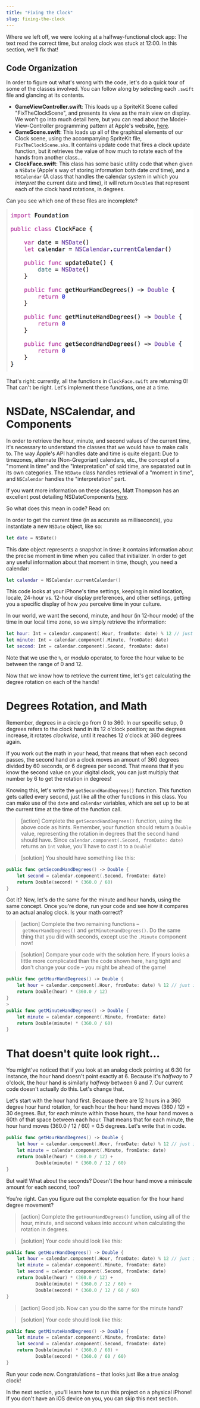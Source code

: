 ```yaml
---
title: "Fixing the Clock"
slug: fixing-the-clock
---
```


Where we left off, we were looking at a halfway-functional clock app: The text read the correct time, but analog clock was stuck at 12:00. In this section, we'll fix that!

## Code Organization

In order to figure out what's wrong with the code, let's do a quick tour of some of the classes involved. You can follow along by selecting each `.swift` file and glancing at its contents.

- __GameViewController.swift__: This loads up a SpriteKit Scene called "FixTheClockScene", and presents its view as the main view on display. We won't go into much detail here, but you can read about the Model-View-Controller programming pattern at Apple's website, [here](https://developer.apple.com/library/mac/documentation/General/Conceptual/DevPedia-CocoaCore/MVC.html).
- __GameScene.swift__: This loads up all of the graphical elements of our Clock scene, using the accompanying SpriteKit file, `FixTheClockScene.sks`. It contains update code that fires a clock update function, but it retrieves the value of how much to rotate each of the hands from another class...
- __ClockFace.swift__: This class has some basic utility code that when given a `NSDate` (Apple's way of storing information both date _and_ time), and a `NSCalendar` (A class that handles the calendar system in which you _interpret_ the current date and time), it will return `Double`s that represent each of the clock hand rotations, in degrees.

Can you see which one of these files are incomplete?

![Incomplete ClockFace class](./assets/clockface-incomplete.png)

That's right: currently, all the functions in `ClockFace.swift` are returning 0! That can't be right. Let's implement these functions, one at a time.

# NSDate, NSCalendar, and Components

In order to retrieve the hour, minute, and second values of the current time, it's necessary to understand the classes that we would have to make calls to. The way Apple's API handles date and time is quite elegant: Due to timezones, alternate (Non-Gregorian) calendars, etc., the concept of a "moment in time" and the "interpretation" of said time, are separated out in its own categories. The `NSDate` class handles retrieval of a "moment in time", and `NSCalendar` handles the "interpretation" part.

If you want more information on these classes, Matt Thompson has an excellent post detailing NSDateComponents [here](http://nshipster.com/nsdatecomponents/).

So what does this mean in code? Read on:

In order to get the current time (in as accurate as milliseconds), you instantiate a new `NSDate` object, like so:

```swift
let date = NSDate()
```

This date object represents a snapshot in time: it contains information about the precise moment in time when you called that initializer. In order to get any useful information about that moment in time, though, you need a calendar:

```swift
let calendar = NSCalendar.currentCalendar()
```

This code looks at your iPhone's time settings, keeping in mind location, locale, 24-hour vs. 12-hour display preferences, and other settings, getting you a specific display of how _you_ perceive time in your culture.

In our world, we want the second, minute, and hour (in 12-hour mode) of the time in our local time zone, so we simply retrieve the information:

```swift
let hour: Int = calendar.component(.Hour, fromDate: date) % 12 // just in case it returns 24-hour time
let minute: Int = calendar.component(.Minute, fromDate: date)
let second: Int = calendar.component(.Second, fromDate: date)
```

Note that we use the `%`, or _modulo_ operator, to force the hour value to be between the range of 0 and 12.

Now that we know how to retrieve the current time, let's get calculating the degree rotation on each of the hands!

# Degrees Rotation, and Math

Remember, degrees in a circle go from 0 to 360. In our specific setup, 0 degrees refers to the clock hand in its 12 o'clock position; as the degrees increase, it rotates _clockwise_, until it reaches 12 o'clock at 360 degrees again.

If you work out the math in your head, that means that when each second passes, the second hand on a clock moves an amount of 360 degrees divided by 60 seconds, or 6 degrees per second. That means that if you know the second value on your digital clock, you can just multiply that number by 6 to get the rotation in degrees!

Knowing this, let's write the `getSecondHandDegrees()` function. This function gets called every second, just like all the other functions in this class. You can make use of the `date` and `calendar` variables, which are set up to be at the current time at the time of the function call.

> [action]
> Complete the `getSecondHandDegrees()` function, using the above code as hints. Remember, your function should return a `Double` value, representing the rotation in degrees that the second hand should have. Since `calendar.component(.Second, fromDate: date)` returns an `Int` value, you'll have to cast it to a `Double`!

<!--  -->

> [solution]
> You should have something like this:
>
```swift
public func getSecondHandDegrees() -> Double {
    let second = calendar.component(.Second, fromDate: date)
    return Double(second) * (360.0 / 60)
}
```

Got it? Now, let's do the same for the minute and hour hands, using the same concept. Once you're done, run your code and see how it compares to an actual analog clock. Is your math correct?

> [action]
> Complete the two remaining functions – `getHourHandDegrees()` and `getMinuteHandDegrees()`. Do the same thing that you did with seconds, except use the `.Minute` component now!

<!--  -->

> [solution]
> Compare your code with the solution here. If yours looks a little more complicated than the code shown here, hang tight and don't change your code – you might be ahead of the game!
>
```swift
public func getHourHandDegrees() -> Double {
    let hour = calendar.component(.Hour, fromDate: date) % 12 // just in case it returns 24-hour time
    return Double(hour) * (360.0 / 12)
}
>
public func getMinuteHandDegrees() -> Double {
    let minute = calendar.component(.Minute, fromDate: date)
    return Double(minute) * (360.0 / 60)
}
```

# That doesn't quite look right...

You might've noticed that if you look at an analog clock pointing at 6:30 for instance, the hour hand doesn't point exactly at 6. Because it's _halfway_ to 7 o'clock, the hour hand is similarly _halfway_ between 6 and 7. Our current code doesn't actually do this. Let's change that.

Let's start with the hour hand first. Because there are 12 hours in a 360 degree hour hand rotation, for each hour the hour hand moves (360 / 12) = 30 degrees. But, for each minute within those hours, the hour hand moves a 60th of that space between each hour. That means that for each minute, the hour hand moves (360.0 / 12 / 60) = 0.5 degrees. Let's write that in code.

```swift
public func getHourHandDegrees() -> Double {
    let hour = calendar.component(.Hour, fromDate: date) % 12 // just in case it returns 24-hour time
    let minute = calendar.component(.Minute, fromDate: date)
    return Double(hour) * (360.0 / 12) +
           Double(minute) * (360.0 / 12 / 60)
}
```

But wait! What about the seconds? Doesn't the hour hand move a miniscule amount for each second, too?

You're right. Can you figure out the complete equation for the hour hand degree movement?

> [action]
> Complete the `getHourHandDegrees()` function, using all of the hour, minute, and second values into account when calculating the rotation in degrees.

<!--  -->

> [solution]
> Your code should look like this:
>
```swift
public func getHourHandDegrees() -> Double {
    let hour = calendar.component(.Hour, fromDate: date) % 12 // just in case it returns 24-hour time
    let minute = calendar.component(.Minute, fromDate: date)
    let second = calendar.component(.Second, fromDate: date)
    return Double(hour) * (360.0 / 12) +
           Double(minute) * (360.0 / 12 / 60) +
           Double(second) * (360.0 / 12 / 60 / 60)
}
```

<!--  -->

> [action]
> Good job. Now can you do the same for the minute hand?

<!--  -->

> [solution]
> Your code should look like this:
>
```swift
public func getMinuteHandDegrees() -> Double {
    let minute = calendar.component(.Minute, fromDate: date)
    let second = calendar.component(.Second, fromDate: date)
    return Double(minute) * (360.0 / 60) +
           Double(second) * (360.0 / 60 / 60)
}
```

Run your code now. Congratulations – that looks just like a true analog clock!

In the next section, you'll learn how to run this project on a physical iPhone! If you don't have an iOS device on you, you can skip this next section.
